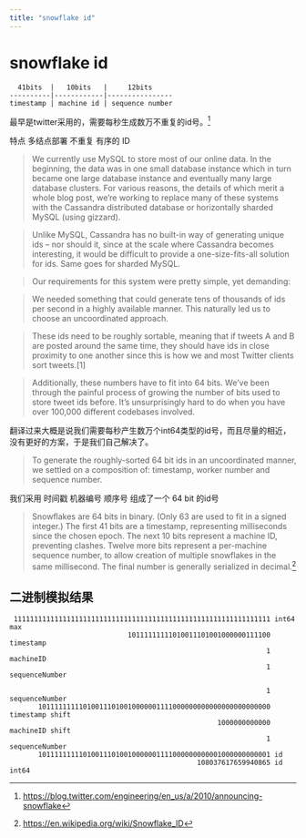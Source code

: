 ```yaml
---
title: "snowflake id"
---
```


# snowflake id

```
  41bits  |   10bits   |     12bits
----------|------------|----------------
timestamp | machine id | sequence number
```

最早是twitter采用的，需要每秒生成数万不重复的id号。[^1]

特点 多结点部署 不重复 有序的 ID

> We currently use MySQL to store most of our online data. In the beginning, the data was in one small database instance which in turn became one large database instance and eventually many large database clusters. For various reasons, the details of which merit a whole blog post, we’re working to replace many of these systems with the Cassandra distributed database or horizontally sharded MySQL (using gizzard).

> Unlike MySQL, Cassandra has no built-in way of generating unique ids – nor should it, since at the scale where Cassandra becomes interesting, it would be difficult to provide a one-size-fits-all solution for ids. Same goes for sharded MySQL.

> Our requirements for this system were pretty simple, yet demanding:

> We needed something that could generate tens of thousands of ids per second in a highly available manner. This naturally led us to choose an uncoordinated approach.

> These ids need to be roughly sortable, meaning that if tweets A and B are posted around the same time, they should have ids in close proximity to one another since this is how we and most Twitter clients sort tweets.[1]

> Additionally, these numbers have to fit into 64 bits. We’ve been through the painful process of growing the number of bits used to store tweet ids before. It’s unsurprisingly hard to do when you have over 100,000 different codebases involved.

翻译过来大概是说我们需要每秒产生数万个int64类型的id号，而且尽量的相近，没有更好的方案，于是我们自己解决了。

> To generate the roughly-sorted 64 bit ids in an uncoordinated manner, we settled on a composition of: timestamp, worker number and sequence number.

我们采用 时间戳 机器编号 顺序号 组成了一个 64 bit 的id号

> Snowflakes are 64 bits in binary. (Only 63 are used to fit in a signed integer.) The first 41 bits are a timestamp, representing milliseconds since the chosen epoch. The next 10 bits represent a machine ID, preventing clashes. Twelve more bits represent a per-machine sequence number, to allow creation of multiple snowflakes in the same millisecond. The final number is generally serialized in decimal.[^2]

## 二进制模拟结果
```
 111111111111111111111111111111111111111111111111111111111111111 int64 max
                             10111111111010011101001000000111100 timestamp
                                                               1 machineID
                                                               1 sequenceNumber

                                                               1 sequenceNumber
       101111111110100111010010000001111000000000000000000000000 timestamp shift
                                                   1000000000000 machineID shift
                                                               1 sequenceNumber
       101111111110100111010010000001111000000000001000000000001 id
                                              108037617659940865 id int64

```


[^1]: <https://blog.twitter.com/engineering/en_us/a/2010/announcing-snowflake>
[^2]: <https://en.wikipedia.org/wiki/Snowflake_ID>